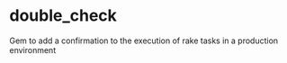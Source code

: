 # double_check
Gem to add a confirmation to the execution of rake tasks in a production environment

